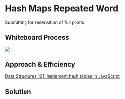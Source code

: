 # Hash Maps Repeated Word

Submitting for reservation of full points

## Whiteboard Process

![](/javascript/sorts/hashTables)

## Approach & Efficiency

[Data Structures 101: implement hash tables in JavaScript](https://www.educative.io/blog/data-strucutres-hash-table-javascript)



## Solution

